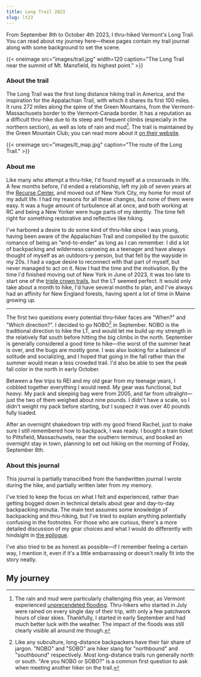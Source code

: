 ```yaml
---
title: Long Trail 2023
slug: lt23
---
```


From September 8th to October 4th 2023, I thru-hiked Vermont's Long Trail. You can read about my journey here—these pages contain my trail journal along with some background to set the scene.

{{< oneimage src="images/trail.jpg" width=120 caption="The Long Trail near the summit of Mt. Mansfield, its highest point." >}}

### About the trail

The Long Trail was the first long distance hiking trail in America, and the inspiration for the Appalachian Trail, with which it shares its first 100 miles. It runs 272 miles along the spine of the Green Mountains, from the Vermont-Massachusets border to the Vermont-Canada border. It has a reputation as a difficult thru-hike due to its steep and frequent climbs (especially in the northern section), as well as lots of rain and mud[^1]. The trail is maintained by the Green Mountain Club; you can read more about it [on their website](https://www.greenmountainclub.org/the-long-trail/).

{{< oneimage src="images/lt_map.jpg" caption="The route of the Long Trail." >}}


### About me

Like many who attempt a thru-hike, I'd found myself at a crossroads in life. A few months before, I'd ended a relationship, left my job of seven years at the [Recurse Center](https://www.recurse.com/), and moved out of New York City, my home for most of my adult life. I had my reasons for all these changes, but none of them were easy. It was a huge amount of turbulence all at once, and both working at RC and being a New Yorker were huge parts of my identity. The time felt right for something restorative and reflective like hiking.

I've harbored a desire to do some kind of thru-hike since I was young, having been aware of the Appalachian Trail and compelled by the quixotic romance of being an "end-to-ender" as long as I can remember. I did a lot of backpacking and wilderness canoeing as a teenager and have always thought of myself as an outdoors-y person, but that fell by the wayside in my 20s. I had a vague desire to reconnect with that part of myself, but never managed to act on it. Now I had the time and the motivation. By the time I'd finished moving out of New York in June of 2023, it was too late to start one of the [triple crown trails](https://en.wikipedia.org/wiki/Triple_Crown_of_Hiking), but the LT seemed perfect. It would only take about a month to hike, I'd have several months to plan, and I've always had an affinity for New England forests, having spent a lot of time in Maine growing up.

----

The first two questions every potential thru-hiker faces are "When?" and "Which direction?". I decided to go NOBO[^2] in September. NOBO is the traditional direction to hike the LT, and would let me build up my strength in the relatively flat south before hitting the big climbs in the north. September is generally considered a good time to hike—the worst of the summer heat is over, and the bugs are mostly gone. I was also looking for a balance of solitude and socializing, and I hoped that going in the fall rather than the summer would mean a less crowded trail. I'd also be able to see the peak fall color in the north in early October.

Between a few trips to REI and my old gear from my teenage years, I cobbled together everything I would need. My gear was functional, but *heavy*. My pack and sleeping bag were from 2005, and far from ultralight—just the two of them weighed about nine pounds. I didn't have a scale, so I didn't weight my pack before starting, but I suspect it was over 40 pounds fully loaded.

After an overnight shakedown trip with my good friend Rachel, just to make sure I still remembered how to backpack, I was ready. I bought a train ticket to Pittsfield, Massachusets, near the southern terminus, and booked an overnight stay in town, planning to set out hiking on the morning of Friday, September 8th.

### About this journal

This journal is partially transcribed from the handwritten journal I wrote during the hike, and partially written later from my memory.

I've tried to keep the focus on what I felt and experienced, rather than getting bogged down in technical details about gear and day-to-day backpacking minutia. The main text assumes some knowledge of backpacking and thru-hiking, but I've tried to explain anything potentially confusing in the footnotes. For those who are curious, there's a more detailed discussion of my gear choices and what I would do differently with hindsight in [the epilogue](/hiking/lt23/epilogue).

I've also tried to be as honest as possible—if I remember feeling a certain way, I mention it, even if it's a little embarrassing or doesn't really fit into the story neatly.



## My journey

<!-- The list of sub-pages will be rendered here by the template -->

[^1]: The rain and mud were particularly challenging this year, as Vermont experienced [unprecendeted flooding](https://en.wikipedia.org/wiki/July_2023_Northeastern_United_States_floods). Thru-hikers who started in July were rained on every single day of their trip, with only a few patchwork hours of clear skies. Thankfully, I started in early September and had much better luck with the weather. The impact of the floods was still clearly visible all around me though.
[^2]: Like any subculture, long-distance backpackers have their fair share of jargon. "NOBO" and "SOBO" are hiker slang for "northbound" and "southbound" respectively. Most long-distance trails run generally north or south. "Are you NOBO or SOBO?" is a common first question to ask when meeting another hiker on the trail.
